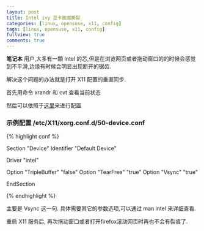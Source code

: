 ```yaml
---
layout: post
title: Intel ivy 显卡画面撕裂
categories: [linux, opensuse, x11, config]
tags: [linux, opensuse, x11, config]
fullview: true
comments: true
---
```


**笔记本** 用户,大多有一顆 Intel 的芯,但是在浏览网页或者拖动窗口的的时候会感觉到不平滑,边缘有时候会明显出现断开的锯齿.

解决这个问题的办法就是打开 X11 配置的垂直同步.

首先用命令 xrandr 和 cvt 查看当前状态

然后可以依照于[这里](https://en.opensuse.org/SDB:Configuring_graphics_cards_and_monitor_settings)来进行配置

### 示例配置 /etc/X11/xorg.conf.d/50-device.conf

{% highlight conf %}


Section "Device"
  Identifier "Default Device"

  Driver "intel"

  Option "TripleBuffer" "false"
  Option "TearFree" "true"
  Option "Vsync" "true"

EndSection

{% endhighlight %}


主要是 Vsync 这一句. 具体需要其它的参数选项,可以通过 man intel 来详细查看.

重启 X11 服务后, 再次拖动窗口或者打开firefox滚动网页时再也不会有裂痕了.


